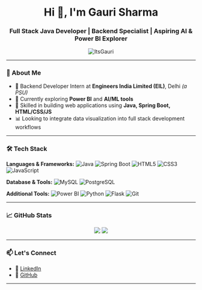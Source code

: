 <h1 align="center">Hi 👋, I'm Gauri Sharma</h1>
<h3 align="center">Full Stack Java Developer | Backend Specialist | Aspiring AI & Power BI Explorer</h3>

<p align="center">
  <img src="https://komarev.com/ghpvc/?username=ItsGauri&label=Profile%20views&color=0e75b6&style=flat" alt="ItsGauri" />
</p>

---

### 🚀 About Me
- 💼 Backend Developer Intern at **Engineers India Limited (EIL)**, Delhi *(a PSU)*
- 🌱 Currently exploring **Power BI** and **AI/ML tools**
- 🔧 Skilled in building web applications using **Java, Spring Boot, HTML/CSS/JS**
- 📊 Looking to integrate data visualization into full stack development workflows

---

### 🛠️ Tech Stack
**Languages & Frameworks:**
![Java](https://img.shields.io/badge/Java-%23ED8B00.svg?style=flat&logo=java&logoColor=white)
![Spring Boot](https://img.shields.io/badge/SpringBoot-%236DB33F.svg?style=flat&logo=spring-boot&logoColor=white)
![HTML5](https://img.shields.io/badge/HTML5-%23E34F26.svg?style=flat&logo=html5&logoColor=white)
![CSS3](https://img.shields.io/badge/CSS3-%231572B6.svg?style=flat&logo=css3&logoColor=white)
![JavaScript](https://img.shields.io/badge/JavaScript-%23F7DF1E.svg?style=flat&logo=javascript&logoColor=black)

**Database & Tools:**
![MySQL](https://img.shields.io/badge/MySQL-%2300f.svg?style=flat&logo=mysql&logoColor=white)
![PostgreSQL](https://img.shields.io/badge/PostgreSQL-%23336791.svg?style=flat&logo=postgresql&logoColor=white)

**Additional Tools:**
![Power BI](https://img.shields.io/badge/Power%20BI-F2C811?style=flat&logo=powerbi&logoColor=black)
![Python](https://img.shields.io/badge/Python-%2314354C.svg?style=flat&logo=python&logoColor=white)
![Flask](https://img.shields.io/badge/Flask-black?style=flat&logo=flask&logoColor=white)
![Git](https://img.shields.io/badge/Git-F05032?style=flat&logo=git&logoColor=white)

---

### 📈 GitHub Stats
<p align="center">
  <img src="https://github-readme-stats.vercel.app/api?username=ItsGauri&show_icons=true&theme=tokyonight" />
  <img src="https://github-readme-streak-stats.herokuapp.com?user=ItsGauri&theme=tokyonight" />
</p>

---

### 📫 Let's Connect
- 💼 [LinkedIn](https://www.linkedin.com/in/gauri-sharma-380978259/)
- 🔗 [GitHub](https://github.com/ItsGauri)

---
